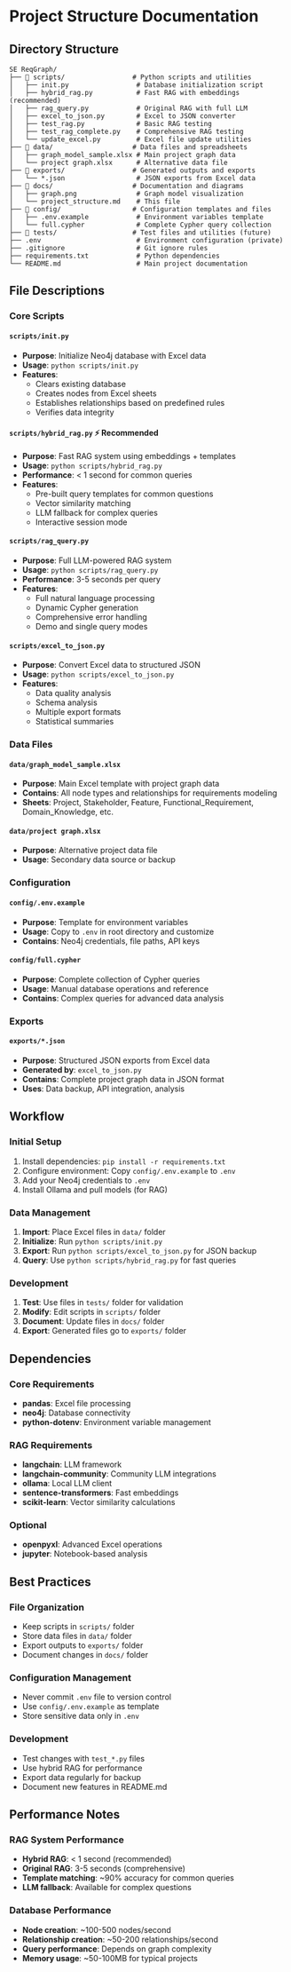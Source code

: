 # Project Structure Documentation

## Directory Structure

```
SE ReqGraph/
├── 📁 scripts/                 # Python scripts and utilities
│   ├── init.py                 # Database initialization script
│   ├── hybrid_rag.py           # Fast RAG with embeddings (recommended)
│   ├── rag_query.py            # Original RAG with full LLM
│   ├── excel_to_json.py        # Excel to JSON converter
│   ├── test_rag.py             # Basic RAG testing
│   ├── test_rag_complete.py    # Comprehensive RAG testing
│   └── update_excel.py         # Excel file update utilities
├── 📁 data/                    # Data files and spreadsheets
│   ├── graph_model_sample.xlsx # Main project graph data
│   └── project graph.xlsx      # Alternative data file
├── 📁 exports/                 # Generated outputs and exports
│   └── *.json                  # JSON exports from Excel data
├── 📁 docs/                    # Documentation and diagrams
│   ├── graph.png               # Graph model visualization
│   └── project_structure.md    # This file
├── 📁 config/                  # Configuration templates and files
│   ├── .env.example            # Environment variables template
│   └── full.cypher             # Complete Cypher query collection
├── 📁 tests/                   # Test files and utilities (future)
├── .env                        # Environment configuration (private)
├── .gitignore                  # Git ignore rules
├── requirements.txt            # Python dependencies
└── README.md                   # Main project documentation
```

## File Descriptions

### Core Scripts

#### `scripts/init.py`
- **Purpose**: Initialize Neo4j database with Excel data
- **Usage**: `python scripts/init.py`
- **Features**: 
  - Clears existing database
  - Creates nodes from Excel sheets
  - Establishes relationships based on predefined rules
  - Verifies data integrity

#### `scripts/hybrid_rag.py` ⚡ **Recommended**
- **Purpose**: Fast RAG system using embeddings + templates
- **Usage**: `python scripts/hybrid_rag.py`
- **Performance**: < 1 second for common queries
- **Features**:
  - Pre-built query templates for common questions
  - Vector similarity matching
  - LLM fallback for complex queries
  - Interactive session mode

#### `scripts/rag_query.py`
- **Purpose**: Full LLM-powered RAG system
- **Usage**: `python scripts/rag_query.py`
- **Performance**: 3-5 seconds per query
- **Features**:
  - Full natural language processing
  - Dynamic Cypher generation
  - Comprehensive error handling
  - Demo and single query modes

#### `scripts/excel_to_json.py`
- **Purpose**: Convert Excel data to structured JSON
- **Usage**: `python scripts/excel_to_json.py`
- **Features**:
  - Data quality analysis
  - Schema analysis
  - Multiple export formats
  - Statistical summaries

### Data Files

#### `data/graph_model_sample.xlsx`
- **Purpose**: Main Excel template with project graph data
- **Contains**: All node types and relationships for requirements modeling
- **Sheets**: Project, Stakeholder, Feature, Functional_Requirement, Domain_Knowledge, etc.

#### `data/project graph.xlsx`
- **Purpose**: Alternative project data file
- **Usage**: Secondary data source or backup

### Configuration

#### `config/.env.example`
- **Purpose**: Template for environment variables
- **Usage**: Copy to `.env` in root directory and customize
- **Contains**: Neo4j credentials, file paths, API keys

#### `config/full.cypher`
- **Purpose**: Complete collection of Cypher queries
- **Usage**: Manual database operations and reference
- **Contains**: Complex queries for advanced data analysis

### Exports

#### `exports/*.json`
- **Purpose**: Structured JSON exports from Excel data
- **Generated by**: `excel_to_json.py`
- **Contains**: Complete project graph data in JSON format
- **Uses**: Data backup, API integration, analysis

## Workflow

### Initial Setup
1. Install dependencies: `pip install -r requirements.txt`
2. Configure environment: Copy `config/.env.example` to `.env`
3. Add your Neo4j credentials to `.env`
4. Install Ollama and pull models (for RAG)

### Data Management
1. **Import**: Place Excel files in `data/` folder
2. **Initialize**: Run `python scripts/init.py`
3. **Export**: Run `python scripts/excel_to_json.py` for JSON backup
4. **Query**: Use `python scripts/hybrid_rag.py` for fast queries

### Development
1. **Test**: Use files in `tests/` folder for validation
2. **Modify**: Edit scripts in `scripts/` folder
3. **Document**: Update files in `docs/` folder
4. **Export**: Generated files go to `exports/` folder

## Dependencies

### Core Requirements
- **pandas**: Excel file processing
- **neo4j**: Database connectivity
- **python-dotenv**: Environment variable management

### RAG Requirements
- **langchain**: LLM framework
- **langchain-community**: Community LLM integrations
- **ollama**: Local LLM client
- **sentence-transformers**: Fast embeddings
- **scikit-learn**: Vector similarity calculations

### Optional
- **openpyxl**: Advanced Excel operations
- **jupyter**: Notebook-based analysis

## Best Practices

### File Organization
- Keep scripts in `scripts/` folder
- Store data files in `data/` folder
- Export outputs to `exports/` folder
- Document changes in `docs/` folder

### Configuration Management
- Never commit `.env` file to version control
- Use `config/.env.example` as template
- Store sensitive data only in `.env`

### Development
- Test changes with `test_*.py` files
- Use hybrid RAG for performance
- Export data regularly for backup
- Document new features in README.md

## Performance Notes

### RAG System Performance
- **Hybrid RAG**: < 1 second (recommended)
- **Original RAG**: 3-5 seconds (comprehensive)
- **Template matching**: ~90% accuracy for common queries
- **LLM fallback**: Available for complex questions

### Database Performance
- **Node creation**: ~100-500 nodes/second
- **Relationship creation**: ~50-200 relationships/second
- **Query performance**: Depends on graph complexity
- **Memory usage**: ~50-100MB for typical projects